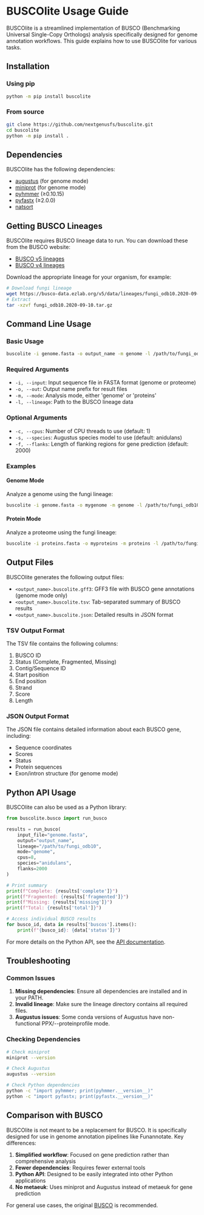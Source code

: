 # BUSCOlite Usage Guide

BUSCOlite is a streamlined implementation of BUSCO (Benchmarking Universal Single-Copy Orthologs) analysis specifically designed for genome annotation workflows. This guide explains how to use BUSCOlite for various tasks.

## Installation

### Using pip

```bash
python -m pip install buscolite
```

### From source

```bash
git clone https://github.com/nextgenusfs/buscolite.git
cd buscolite
python -m pip install .
```

## Dependencies

BUSCOlite has the following dependencies:

- [augustus](https://github.com/Gaius-Augustus/Augustus) (for genome mode)
- [miniprot](https://github.com/lh3/miniprot) (for genome mode)
- [pyhmmer](https://pyhmmer.readthedocs.io/en/stable/index.html) (≥0.10.15)
- [pyfastx](https://github.com/lmdu/pyfastx) (≥2.0.0)
- [natsort](https://pypi.org/project/natsort/)

## Getting BUSCO Lineages

BUSCOlite requires BUSCO lineage data to run. You can download these from the BUSCO website:

- [BUSCO v5 lineages](https://busco-data.ezlab.org/v5/data/lineages/)
- [BUSCO v4 lineages](https://busco-data.ezlab.org/v4/data/lineages/)

Download the appropriate lineage for your organism, for example:

```bash
# Download fungi lineage
wget https://busco-data.ezlab.org/v5/data/lineages/fungi_odb10.2020-09-10.tar.gz
# Extract
tar -xzvf fungi_odb10.2020-09-10.tar.gz
```

## Command Line Usage

### Basic Usage

```bash
buscolite -i genome.fasta -o output_name -m genome -l /path/to/fungi_odb10 -c 8
```

### Required Arguments

- `-i, --input`: Input sequence file in FASTA format (genome or proteome)
- `-o, --out`: Output name prefix for result files
- `-m, --mode`: Analysis mode, either 'genome' or 'proteins'
- `-l, --lineage`: Path to the BUSCO lineage data

### Optional Arguments

- `-c, --cpus`: Number of CPU threads to use (default: 1)
- `-s, --species`: Augustus species model to use (default: anidulans)
- `-f, --flanks`: Length of flanking regions for gene prediction (default: 2000)

### Examples

#### Genome Mode

Analyze a genome using the fungi lineage:

```bash
buscolite -i genome.fasta -o mygenome -m genome -l /path/to/fungi_odb10 -c 8 -s anidulans
```

#### Protein Mode

Analyze a proteome using the fungi lineage:

```bash
buscolite -i proteins.fasta -o myproteins -m proteins -l /path/to/fungi_odb10 -c 8
```

## Output Files

BUSCOlite generates the following output files:

- `<output_name>.buscolite.gff3`: GFF3 file with BUSCO gene annotations (genome mode only)
- `<output_name>.buscolite.tsv`: Tab-separated summary of BUSCO results
- `<output_name>.buscolite.json`: Detailed results in JSON format

### TSV Output Format

The TSV file contains the following columns:

1. BUSCO ID
2. Status (Complete, Fragmented, Missing)
3. Contig/Sequence ID
4. Start position
5. End position
6. Strand
7. Score
8. Length

### JSON Output Format

The JSON file contains detailed information about each BUSCO gene, including:

- Sequence coordinates
- Scores
- Status
- Protein sequences
- Exon/intron structure (for genome mode)

## Python API Usage

BUSCOlite can also be used as a Python library:

```python
from buscolite.busco import run_busco

results = run_busco(
    input_file="genome.fasta",
    output="output_name",
    lineage="/path/to/fungi_odb10",
    mode="genome",
    cpus=8,
    species="anidulans",
    flanks=2000
)

# Print summary
print(f"Complete: {results['complete']}")
print(f"Fragmented: {results['fragmented']}")
print(f"Missing: {results['missing']}")
print(f"Total: {results['total']}")

# Access individual BUSCO results
for busco_id, data in results['buscos'].items():
    print(f"{busco_id}: {data['status']}")
```

For more details on the Python API, see the [API documentation](API.md).

## Troubleshooting

### Common Issues

1. **Missing dependencies**: Ensure all dependencies are installed and in your PATH.
2. **Invalid lineage**: Make sure the lineage directory contains all required files.
3. **Augustus issues**: Some conda versions of Augustus have non-functional PPX/--proteinprofile mode.

### Checking Dependencies

```bash
# Check miniprot
miniprot --version

# Check Augustus
augustus --version

# Check Python dependencies
python -c "import pyhmmer; print(pyhmmer.__version__)"
python -c "import pyfastx; print(pyfastx.__version__)"
```

## Comparison with BUSCO

BUSCOlite is not meant to be a replacement for BUSCO. It is specifically designed for use in genome annotation pipelines like Funannotate. Key differences:

1. **Simplified workflow**: Focused on gene prediction rather than comprehensive analysis
2. **Fewer dependencies**: Requires fewer external tools
3. **Python API**: Designed to be easily integrated into other Python applications
4. **No metaeuk**: Uses miniprot and Augustus instead of metaeuk for gene prediction

For general use cases, the original [BUSCO](https://busco.ezlab.org) is recommended.

